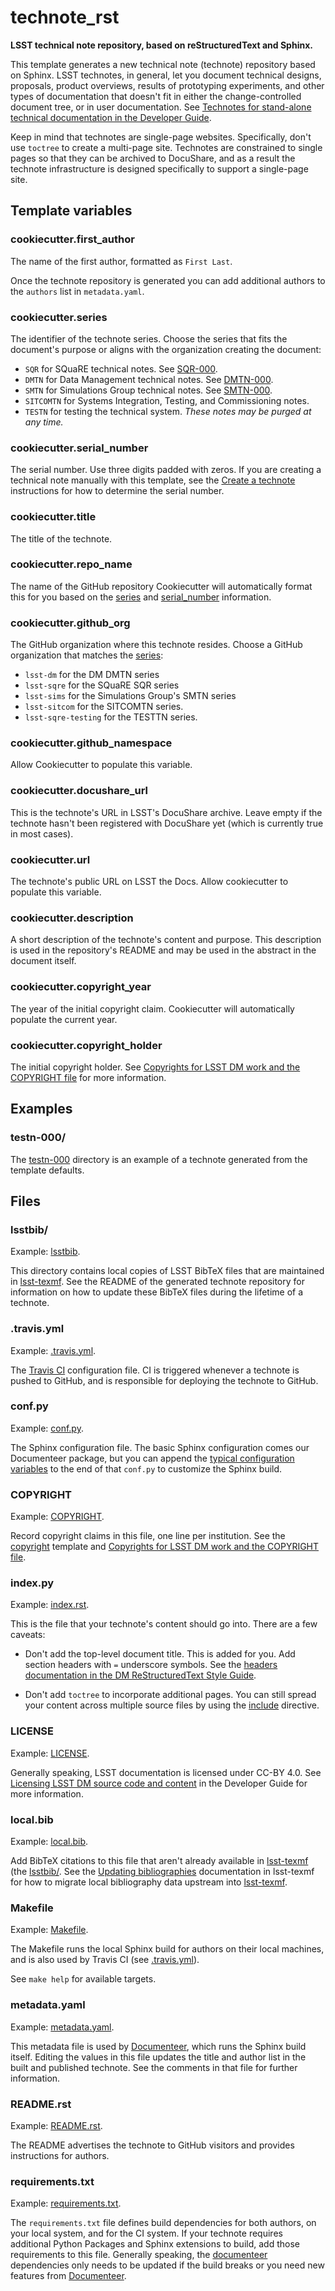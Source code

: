 # technote_rst

**LSST technical note repository, based on reStructuredText and Sphinx.**

This template generates a new technical note (technote) repository based on Sphinx.
LSST technotes, in general, let you document technical designs, proposals, product overviews, results of prototyping experiments, and other types of documentation that doesn't fit in either the change-controlled document tree, or in user documentation.
See [Technotes for stand-alone technical documentation in the Developer Guide](https://developer.lsst.io/project-docs/technotes.html).

Keep in mind that technotes are single-page websites.
Specifically, don't use `toctree` to create a multi-page site.
Technotes are constrained to single pages so that they can be archived to DocuShare, and as a result the technote infrastructure is designed specifically to support a single-page site.

## Template variables

### cookiecutter.first_author

The name of the first author, formatted as `First Last`.

Once the technote repository is generated you can add additional authors to the `authors` list in `metadata.yaml`.

### cookiecutter.series

The identifier of the technote series.
Choose the series that fits the document's purpose or aligns with the organization creating the document:

- ``SQR`` for SQuaRE technical notes. See [SQR-000](https://sqr-000.lsst.io).
- ``DMTN`` for Data Management technical notes. See [DMTN-000](https://dmtn-000.lsst.io).
- ``SMTN`` for Simulations Group technical notes. See [SMTN-000](https://smtn-000.lsst.io).
- ``SITCOMTN`` for Systems Integration, Testing, and Commissioning notes.
- ``TESTN`` for testing the technical system. *These notes may be purged at any time.*

### cookiecutter.serial_number

The serial number. Use three digits padded with zeros.
If you are creating a technical note manually with this template, see the [Create a technote](https://developer.lsst.io/project-docs/technotes.html#create-a-technote) instructions for how to determine the serial number.

### cookiecutter.title

The title of the technote.

### cookiecutter.repo_name

The name of the GitHub repository
Cookiecutter will automatically format this for you based on the [series](#cookiecutter_series) and [serial_number](#cookiecutter_serial_number) information.

### cookiecutter.github_org

The GitHub organization where this technote resides.
Choose a GitHub organization that matches the [series](#cookiecutter_series):

- ``lsst-dm`` for the DM DMTN series
- ``lsst-sqre`` for the SQuaRE SQR series
- ``lsst-sims`` for the Simulations Group's SMTN series
- ``lsst-sitcom`` for the SITCOMTN series.
- ``lsst-sqre-testing`` for the TESTTN series.

### cookiecutter.github_namespace

Allow Cookiecutter to populate this variable.

### cookiecutter.docushare_url

This is the technote's URL in LSST's DocuShare archive.
Leave empty if the technote hasn't been registered with DocuShare yet (which is currently true in most cases).

### cookiecutter.url

The technote's public URL on LSST the Docs.
Allow cookiecutter to populate this variable.

### cookiecutter.description

A short description of the technote's content and purpose.
This description is used in the repository's README and may be used in the abstract in the document itself.

### cookiecutter.copyright_year

The year of the initial copyright claim.
Cookiecutter will automatically populate the current year.

### cookiecutter.copyright_holder

The initial copyright holder.
See [Copyrights for LSST DM work and the COPYRIGHT file](https://developer.lsst.io/legal/copyright-overview.html) for more information.

## Examples

### testn-000/

The [testn-000](testn-000) directory is an example of a technote generated from the template defaults.

## Files

### lsstbib/

Example: [lsstbib](testn-000/lsstbib).

This directory contains local copies of LSST BibTeX files that are maintained in [lsst-texmf](https://github.com/lsst/lsst-texmf).
See the README of the generated technote repository for information on how to update these BibTeX files during the lifetime of a technote.

### .travis.yml

Example: [.travis.yml](testn-000/.travis.yml).

The [Travis CI](https://travis-ci.org) configuration file.
CI is triggered whenever a technote is pushed to GitHub, and is responsible for deploying the technote to GitHub.

### conf.py

Example: [conf.py](testn-000/conf.py).

The Sphinx configuration file.
The basic Sphinx configuration comes our Documenteer package, but you can append the [typical configuration variables](http://www.sphinx-doc.org/en/master/usage/configuration.html) to the end of that ``conf.py`` to customize the Sphinx build.

### COPYRIGHT

Example: [COPYRIGHT](testn-000/COPYRIGHT).

Record copyright claims in this file, one line per institution.
See the [copyright](../copyright) template and [Copyrights for LSST DM work and the COPYRIGHT file](https://developer.lsst.io/legal/copyright-overview.html).

### index.py

Example: [index.rst](testn-000/index.rst).

This is the file that your technote's content should go into.
There are a few caveats:

- Don't add the top-level document title.
  This is added for you.
  Add section headers with `=` underscore symbols.
  See the [headers documentation in the DM ReStructuredText Style Guide](https://developer.lsst.io/restructuredtext/style.html#sections).

- Don't add `toctree` to incorporate additional pages.
  You can still spread your content across multiple source files by using the [include](http://docutils.sourceforge.net/docs/ref/rst/directives.html#include) directive.

### LICENSE

Example: [LICENSE](testn-000/LICENSE).

Generally speaking, LSST documentation is licensed under CC-BY 4.0.
See [Licensing LSST DM source code and content](https://developer.lsst.io/legal/licensing-overview.html) in the Developer Guide for more information.

### local.bib

Example: [local.bib](testn-000/local.bib).

Add BibTeX citations to this file that aren't already available in [lsst-texmf](https://lsst-texmf.lsst.io) (the [lsstbib/](#testn-000/local_bib).
See the [Updating bibliographies](https://lsst-texmf.lsst.io/developer.html#updating-bibliographies) documentation in lsst-texmf for how to migrate local bibliography data upstream into [lsst-texmf](https://lsst-texmf.lsst.io).

### Makefile

Example: [Makefile](testn-000/Makefile).

The Makefile runs the local Sphinx build for authors on their local machines, and is also used by Travis CI (see [.travis.yml](testn-000/.travis.yml)).

See ``make help`` for available targets.

### metadata.yaml

Example: [metadata.yaml](testn-000/metadata.yaml).

This metadata file is used by [Documenteer](https://documenteer.lsst.io), which runs the Sphinx build itself.
Editing the values in this file updates the title and author list in the built and published technote.
See the comments in that file for further information.

### README.rst

Example: [README.rst](testn-000/README.rst).

The README advertises the technote to GitHub visitors and provides instructions for authors.

### requirements.txt

Example: [requirements.txt](testn-000/requirements.txt).

The `requirements.txt` file defines build dependencies for both authors, on your local system, and for the CI system.
If your technote requires additional Python Packages and Sphinx extensions to build, add those requirements to this file.
Generally speaking, the [documenteer](https://documenteer.lsst.io) dependencies only needs to be updated if the build breaks or you need new features from [Documenteer](https://documenteer.lsst.io).
